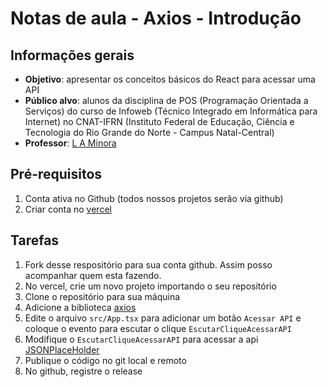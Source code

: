 # Notas de aula - Axios - Introdução

## Informações gerais
- **Objetivo**: apresentar os conceitos básicos do React para acessar uma API
- **Público alvo**: alunos da disciplina de POS (Programação Orientada a Serviços) do curso de Infoweb (Técnico Integrado em Informática para Internet) no CNAT-IFRN (Instituto Federal de Educação, Ciência e Tecnologia do Rio Grande do Norte - Campus Natal-Central)
- **Professor**: [L A Minora](https://github.com/leonardo-minora/)

## Pré-requisitos
1. Conta ativa no Github (todos nossos projetos serão via github)
2. Criar conta no [vercel](vercel.com)

## Tarefas

1. Fork desse respositório para sua conta github. Assim posso acompanhar quem esta fazendo.
2. No vercel, crie um novo projeto importando o seu repositório
3. Clone o repositório para sua máquina
4. Adicione a biblioteca [axios](https://axios-http.com/)
5. Edite o arquivo `src/App.tsx` para adicionar um botão `Acessar API` e coloque o evento para escutar o clique `EscutarCliqueAcessarAPI`
6. Modifique o `EscutarCliqueAcessarAPI` para acessar a api [JSONPlaceHolder](https://jsonplaceholder.typicode.com/)
7. Publique o código no git local e remoto
8. No github, registre o release

